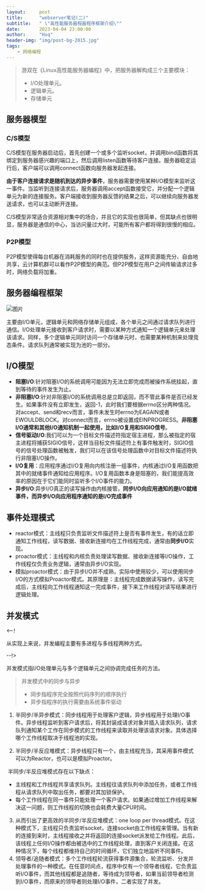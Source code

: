 ```yaml
---
layout:     post
title:      "webserver笔记(二)"
subtitle:   " \"高性能服务器程器程序框架介绍\""
date:       2023-04-04 23:00:00
author:     "Hxq"
header-img: "img/post-bg-2015.jpg"
tags:
    - 网络编程
---
```


> 游双在《Linux高性能服务器编程》中，把服务器解构成三个主要模块：
>
> * I/O处理单元。
> * 逻辑单元。
> * 存储单元

## 服务器模型

### C/S模型

C/S模型在服务器启动后，首先创建一个或多个监听socket，并调用bind函数将其绑定到服务器感兴趣的端口上，然后调用listen函数等待客户连接。服务器稳定运行后，客户端可以调用connect函数向服务器发起连接。

**由于客户连接请求是随机到达的异步事件**，服务器需要使用某种I/O模型来监听这一事件。当监听到连接请求后，服务器调用accept函数接受它，并分配一个逻辑单元为新的连接服务。客户端接收到服务器反馈的结果之后，可以继续向服务器发送请求，也可以主动断开连接。

C/S模型非常适合资源相对集中的场合，并且它的实现也很简单，但其缺点也很明显，服务器是通信的中心，当访问量过大时，可能所有客户都将得到很慢的相应。

### P2P模型

P2P模型使得每台机器在消耗服务的同时也在提供服务，这样资源能充分、自由地共享，云计算机群可以看作P2P模型的典范。但P2P模型在用户之间传输请求过多时，网络负载将加重。

## 服务器编程框架

![图片](https://mmbiz.qpic.cn/mmbiz_jpg/6OkibcrXVmBH2ZO50WrURwTiaNKTH7tCia3QENT2MZibwxf74GnEpuxqz30UHUJZuJ9d0vYP8SzkU5fK1sMw4DNzng/640?wx_fmt=jpeg&wxfrom=5&wx_lazy=1&wx_co=1)

主要由I/O单元，逻辑单元和网络存储单元组成，各个单元之间通过请求队列进行通信。I/O处理单元接收到客户请求时，需要以某种方式通知一个逻辑单元来处理该请求。同样，多个逻辑单元同时访问一个存储单元时，也需要某种机制来处理竞态条件。请求队列通常被实现为池的一部分。

## I/O模型

* **阻塞I/O**:针对阻塞I/O的系统调用可能因为无法立即完成而被操作系统挂起，直到等待的事件发生为止。
* **非阻塞I/O**:针对非阻塞I/O的系统调用总是立即返回，而不管此事件是否已经发生。如果事件没有立即发生，返回-1，此时我们要根据errno区分两种情况。对accept、send和recv而言，事件未发生时errno为EAGAIN或者EWOULDBLOCK。对connect而言，errno被设置成EINPROGRESS。**非阻塞I/O通常和其他I/O通知机制一起使用，比如I/O复用和SIGIO信号**。
* **信号驱动I/O**:我们可以为一个目标文件描述符指定宿主进程，那么被指定的宿主进程将捕获SIGIO信号，这样当目标文件描述符上有事件触发时，SIGIO信号的信号处理函数被触发，我们可以在该信号处理函数中对目标文件描述符执行非阻塞I/O操作。
* **I/O复用**：应用程序通过I/O复用向内核注册一组事件，内核通过I/O复用函数把其中的就绪事件通知给应用程序。I/O复用函数本身是阻塞的，我们能提高效率的原因在于它们能同时监听多个I/O事件的能力。
* **异步I/O**:异步I/O真正的读写操作由内核接管，**同步I/O向应用通知的是I/O就绪事件，而异步I/O向应用程序通知的是I/O完成事件**

## 事件处理模式

* reactor模式：主线程只负责监听文件描述符上是否有事件发生，有的话立即通知工作线程，读写数据、接收新连接均在工作线程完成，通常由**同步I/O**实现。
* proactor模式：主线程和内核负责处理读写数据、接收新连接等I/O操作，工作线程仅负责业务逻辑，通常由异步I/O实现。
* 模拟proactor模式：由于异步I/O并不成熟，实际中使用较少，可以使用同步I/O的方式模拟Proactor模式。其原理是：主线程完成数据读写操作，读写完成后，主线程向工作线程通知这一完成事件，接下来工作线程对读写结果进行逻辑处理。

## 并发模式

<--!

从实现上来说，并发编程主要有多进程与多线程两种方式。

\--!>

并发模式指I/O处理单元与多个逻辑单元之间协调完成任务的方法。

> 并发模式中的同步与异步
>
> * 同步指程序完全按照代码序列的顺序执行
> * 异步指程序的执行需要由系统事件驱动

1. 半同步/半异步模式：同步线程用于处理客户逻辑，异步线程用于处理I/O事件。异步线程监听到客户请求后，将其封装成请求对象并插入请求队列，请求队列通知某个工作在同步模式的工作线程来读取并处理该请求对象。具体选择哪个工作线程取决于线程池的实现。

2. 半同步/半反应堆模式：异步线程只有一个，由主线程充当，其采用事件模式可以为Reactor，也可以是模拟Proactor。

​	半同步/半反应堆模式存在以下缺点：

* 主线程和工作线程共享请求队列。主线程往请求队列中添加任务，或者工作线程从请求队列中取出任务，都要对其加锁保护。
* 每个工作线程在同一事件只能处理一个客户请求。如果通过增加工作线程来解决这一问题，则工作线程的切换也会耗费大量CPU时间。

3. 从而引出了更高效的半同步/半反应堆模式：one loop per thread模式。在这种模式下，主线程只负责监听socket，连接socket由工作线程来管理。当有新的连接到来时，主线程接收之并将返回的连接socket派发给工作线程。此后，该线程上任何I/O操作都由被选中的工作线程处理，直到客户关闭连接。在这种情况下，每个线程都维持自己的时间循环，它们独立地监听不同事件。
4. 领导者/追随者模式：多个工作线程轮流获得事件源集合，轮流监听、分发并处理事件的一种模式。在任意时间点，程序中仅有一个领导者线程，它负责监听I/O事件，而其他线程都是追随者，等待成为领导者，如果当前领导者检测到I/O事件，而原来的领导者则处理I/O事件，二者实现了并发。